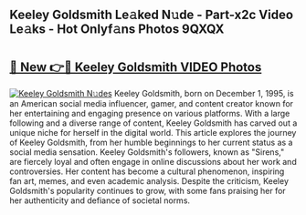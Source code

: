 ## Keeley Goldsmith Le𝚊ked N𝚞de - Part-x2c Video Le𝚊ks - Hot Onlyf𝚊ns Photos 9QXQX

# <h2><a href="http://ac47425.deff.icu/?id=Keeley+Goldsmith">🔗 New 👉🔴 Keeley Goldsmith VIDEO Photos</a></h2>

[![Keeley Goldsmith N𝚞des](https://i.imgur.com/rIISA9y.gif)](http://ac47425.deff.icu/?id=Keeley+Goldsmith)
Keeley Goldsmith, born on December 1, 1995, is an American social media influencer, gamer, and content creator known for her entertaining and engaging presence on various platforms. With a large following and a diverse range of content, Keeley Goldsmith has carved out a unique niche for herself in the digital world. This article explores the journey of Keeley Goldsmith, from her humble beginnings to her current status as a social media sensation. Keeley Goldsmith's followers, known as "Sirens," are fiercely loyal and often engage in online discussions about her work and controversies. Her content has become a cultural phenomenon, inspiring fan art, memes, and even academic analysis. Despite the criticism, Keeley Goldsmith's popularity continues to grow, with some fans praising her for her authenticity and defiance of societal norms.
